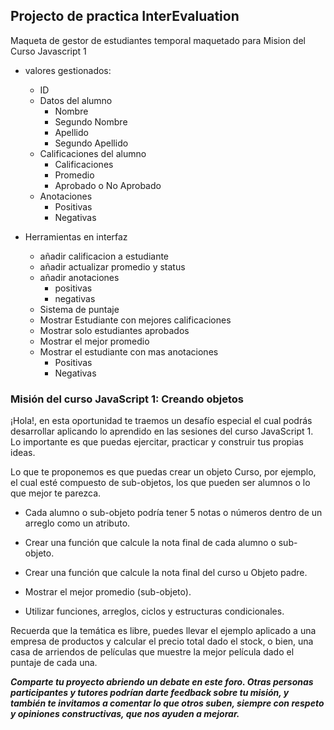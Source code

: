 ## Projecto de practica InterEvaluation

Maqueta de gestor de estudiantes temporal maquetado para Mision del Curso Javascript 1

- valores gestionados:

  - ID
  - Datos del alumno
    - Nombre
    - Segundo Nombre
    - Apellido
    - Segundo Apellido
  - Calificaciones del alumno
    - Calificaciones
    - Promedio
    - Aprobado o No Aprobado
  - Anotaciones
    - Positivas
    - Negativas

- Herramientas en interfaz
  - añadir calificacion a estudiante
  - añadir actualizar promedio y status
  - añadir anotaciones
    - positivas
    - negativas
  - Sistema de puntaje
  - Mostrar Estudiante con mejores calificaciones
  - Mostrar solo estudiantes aprobados
  - Mostrar el mejor promedio
  - Mostrar el estudiante con mas anotaciones
    - Positivas
    - Negativas

### Misión del curso JavaScript 1: Creando objetos

¡Hola!, en esta oportunidad te traemos un desafío especial el cual podrás desarrollar aplicando lo aprendido en las sesiones del curso JavaScript 1. Lo importante es que puedas ejercitar, practicar y construir tus propias ideas.

Lo que te proponemos es que puedas crear un objeto Curso, por ejemplo, el cual esté compuesto de sub-objetos, los que pueden ser alumnos o lo que mejor te parezca.

- Cada alumno o sub-objeto podría tener 5 notas o números dentro de un arreglo como un atributo.

- Crear una función que calcule la nota final de cada alumno o sub-objeto.

- Crear una función que calcule la nota final del curso u Objeto padre.

- Mostrar el mejor promedio (sub-objeto).

- Utilizar funciones, arreglos, ciclos y estructuras condicionales.

Recuerda que la temática es libre, puedes llevar el ejemplo aplicado a una empresa de productos y calcular el precio total dado el stock, o bien, una casa de arriendos de películas que muestre la mejor película dado el puntaje de cada una.

**_Comparte tu proyecto abriendo un debate en este foro. Otras personas participantes y tutores podrían darte feedback sobre tu misión, y también te invitamos a comentar lo que otros suben, siempre con respeto y opiniones constructivas, que nos ayuden a mejorar._**
